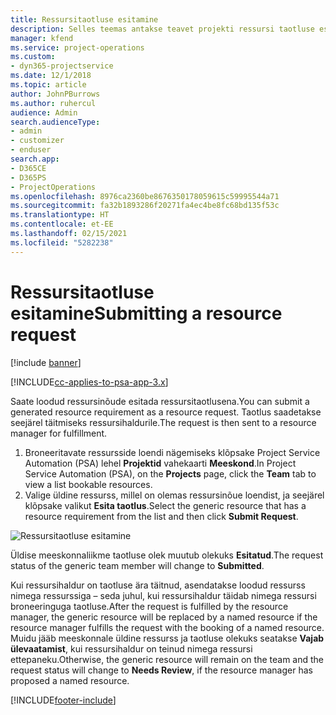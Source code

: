 ```yaml
---
title: Ressursitaotluse esitamine
description: Selles teemas antakse teavet projekti ressursi taotluse esitamise kohta.
manager: kfend
ms.service: project-operations
ms.custom:
- dyn365-projectservice
ms.date: 12/1/2018
ms.topic: article
author: JohnPBurrows
ms.author: ruhercul
audience: Admin
search.audienceType:
- admin
- customizer
- enduser
search.app:
- D365CE
- D365PS
- ProjectOperations
ms.openlocfilehash: 8976ca2360be8676350178059615c59995544a71
ms.sourcegitcommit: fa32b1893286f20271fa4ec4be8fc68bd135f53c
ms.translationtype: HT
ms.contentlocale: et-EE
ms.lasthandoff: 02/15/2021
ms.locfileid: "5282238"
---
```

# <a name="submitting-a-resource-request"></a><span data-ttu-id="e95d5-103">Ressursitaotluse esitamine</span><span class="sxs-lookup"><span data-stu-id="e95d5-103">Submitting a resource request</span></span>

[!include [banner](../includes/psa-now-project-operations.md)]

[!INCLUDE[cc-applies-to-psa-app-3.x](../includes/cc-applies-to-psa-app-3x.md)]

<span data-ttu-id="e95d5-104">Saate loodud ressursinõude esitada ressursitaotlusena.</span><span class="sxs-lookup"><span data-stu-id="e95d5-104">You can submit a generated resource requirement as a resource request.</span></span> <span data-ttu-id="e95d5-105">Taotlus saadetakse seejärel täitmiseks ressursihaldurile.</span><span class="sxs-lookup"><span data-stu-id="e95d5-105">The request is then sent to a resource manager for fulfillment.</span></span>

1. <span data-ttu-id="e95d5-106">Broneeritavate ressursside loendi nägemiseks klõpsake Project Service Automation (PSA) lehel **Projektid** vahekaarti **Meeskond**.</span><span class="sxs-lookup"><span data-stu-id="e95d5-106">In Project Service Automation (PSA), on the **Projects** page, click the **Team** tab to view a list bookable resources.</span></span> 
2. <span data-ttu-id="e95d5-107">Valige üldine ressurss, millel on olemas ressursinõue loendist, ja seejärel klõpsake valikut **Esita taotlus**.</span><span class="sxs-lookup"><span data-stu-id="e95d5-107">Select the generic resource that has a resource requirement from the list and then click **Submit Request**.</span></span>

![Ressursitaotluse esitamine](media/RM-how-to-18.png)

<span data-ttu-id="e95d5-109">Üldise meeskonnaliikme taotluse olek muutub olekuks **Esitatud**.</span><span class="sxs-lookup"><span data-stu-id="e95d5-109">The request status of the generic team member will change to **Submitted**.</span></span>

<span data-ttu-id="e95d5-110">Kui ressursihaldur on taotluse ära täitnud, asendatakse loodud ressurss nimega ressurssiga – seda juhul, kui ressursihaldur täidab nimega ressursi broneeringuga taotluse.</span><span class="sxs-lookup"><span data-stu-id="e95d5-110">After the request is fulfilled by the resource manager, the generic resource will be replaced by a named resource if the resource manager fulfills the request with the booking of a named resource.</span></span> <span data-ttu-id="e95d5-111">Muidu jääb meeskonnale üldine ressurss ja taotluse olekuks seatakse **Vajab ülevaatamist**, kui ressursihaldur on teinud nimega ressursi ettepaneku.</span><span class="sxs-lookup"><span data-stu-id="e95d5-111">Otherwise, the generic resource will remain on the team and the request status will change to **Needs Review**, if the resource manager has proposed a named resource.</span></span>


[!INCLUDE[footer-include](../includes/footer-banner.md)]
